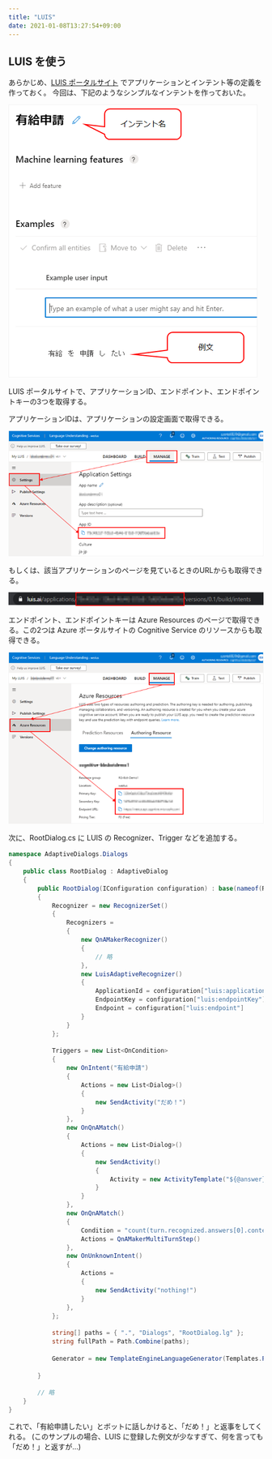 ```yaml
---
title: "LUIS"
date: 2021-01-08T13:27:54+09:00
---
```


## LUIS を使う
あらかじめ、[LUIS ポータルサイト](https://www.luis.ai/) でアプリケーションとインテント等の定義を作っておく。
今回は、下記のようなシンプルなインテントを作っておいた。

![](2021-01-14-11-31-12.png)

LUIS ポータルサイトで、アプリケーションID、エンドポイント、エンドポイントキーの3つを取得する。

アプリケーションIDは、アプリケーションの設定画面で取得できる。

![](2021-01-14-11-35-15.png)

もしくは、該当アプリケーションのページを見ているときのURLからも取得できる。

![](2021-01-14-11-37-49.png)

エンドポイント、エンドポイントキーは Azure Resources のページで取得できる。この2つは Azure ポータルサイトの Cognitive Service のリソースからも取得できる。

![](2021-01-14-11-41-40.png)

次に、RootDialog.cs に LUIS の Recognizer、Trigger などを追加する。

```cs {hl_lines=["15-20","26-32"]}
namespace AdaptiveDialogs.Dialogs
{
    public class RootDialog : AdaptiveDialog
    {
        public RootDialog(IConfiguration configuration) : base(nameof(RootDialog))
        {
            Recognizer = new RecognizerSet()
            {
                Recognizers =
                {
                    new QnAMakerRecognizer()
                    {
                        // 略
                    },
                    new LuisAdaptiveRecognizer()
                    {
                        ApplicationId = configuration["luis:applicationId"],
                        EndpointKey = configuration["luis:endpointKey"],
                        Endpoint = configuration["luis:endpoint"]
                    }
                }
            };

            Triggers = new List<OnCondition>
            {
                new OnIntent("有給申請")
                {
                    Actions = new List<Dialog>()
                    {
                        new SendActivity("だめ！")
                    }
                },
                new OnQnAMatch()
                {
                    Actions = new List<Dialog>()
                    {
                        new SendActivity()
                        {
                            Activity = new ActivityTemplate("${@answer}"),
                        }
                    }
                },
                new OnQnAMatch()
                {
                    Condition = "count(turn.recognized.answers[0].context.prompts) > 0",
                    Actions = QnAMakerMultiTurnStep()
                },
                new OnUnknownIntent()
                {
                    Actions =
                    {
                        new SendActivity("nothing!")
                    }
                },
            };

            string[] paths = { ".", "Dialogs", "RootDialog.lg" };
            string fullPath = Path.Combine(paths);

            Generator = new TemplateEngineLanguageGenerator(Templates.ParseFile(fullPath));

        }

        // 略
    }
}
```

これで、「有給申請したい」とボットに話しかけると、「だめ！」と返事をしてくれる。
(このサンプルの場合、LUIS に登録した例文が少なすぎて、何を言っても「だめ！」と返すが…)
